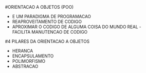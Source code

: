#ORIENTACAO A OBJETOS (POO)

- E UM PARADIGMA DE PROGRAMACAO
- REAPROVEITAMENTO DE CODIGO
- APROXIMAR O CODIGO DE ALGUMA COISA DO MUNDO REAL
-FACILITA MANUTENCAO DE CODIGO

#4 PILARES DA ORIENTACAO A OBJETOS

- HERANCA
- ENCAPSULAMENTO
- POLIMORFISMO
- ABSTRACAO
